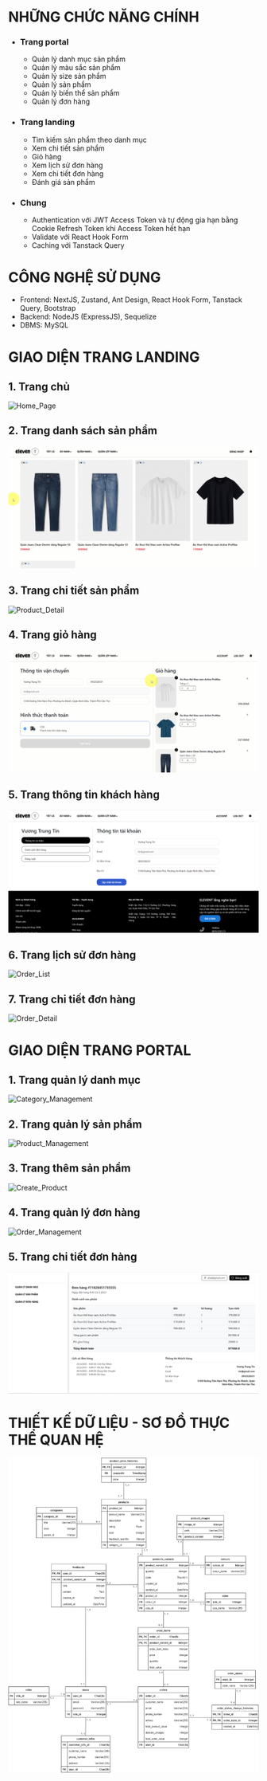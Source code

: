 # NHỮNG CHỨC NĂNG CHÍNH
- ### Trang portal
  - Quản lý danh mục sản phẩm
  - Quản lý màu sắc sản phẩm
  - Quản lý size sản phẩm
  - Quản lý sản phẩm
  - Quản lý biến thể sản phẩm 
  - Quản lý đơn hàng
- ### Trang landing
  - Tìm kiếm sản phẩm theo danh mục
  - Xem chi tiết sản phẩm
  - Giỏ hàng
  - Xem lịch sử đơn hàng
  - Xem chi tiết đơn hàng
  - Đánh giá sản phẩm
- ### Chung
  - Authentication với JWT Access Token và tự động gia hạn bằng Cookie Refresh Token khi Access Token hết hạn
  - Validate với React Hook Form
  - Caching với Tanstack Query

# CÔNG NGHỆ SỬ DỤNG
- Frontend: NextJS, Zustand, Ant Design, React Hook Form, Tanstack Query, Bootstrap
- Backend: NodeJS (ExpressJS), Sequelize
- DBMS: MySQL

# GIAO DIỆN TRANG LANDING
## 1. Trang chủ
![Home_Page](README/Home_Page.gif)

## 2. Trang danh sách sản phẩm
![Product_Collection](README/Product_Collection.gif)

## 3. Trang chi tiết sản phẩm
![Product_Detail](README/Product_Detail.gif)

## 4. Trang giỏ hàng
![Cart_Page](README/Cart_Page.gif)

## 5. Trang thông tin khách hàng
![Info_Customer](README/Info_Customer.png)

## 6. Trang lịch sử đơn hàng
![Order_List](README/Order_List.gif)

## 7. Trang chi tiết đơn hàng
![Order_Detail](README/Order_Detail.gif)

# GIAO DIỆN TRANG PORTAL
## 1. Trang quản lý danh mục
![Category_Management](README/Category_Management.gif)

## 2. Trang quản lý sản phẩm
![Product_Management](README/Product_Management.gif)

## 3. Trang thêm sản phẩm
![Create_Product](README/Create_Product.gif)

## 4. Trang quản lý đơn hàng
![Order_Management](README/Order_Management.gif)

## 5. Trang chi tiết đơn hàng
![Admin_Order_Detail](README/Admin_Order_Detail.png)

# THIẾT KẾ DỮ LIỆU - SƠ ĐỒ THỰC THỂ QUAN HỆ
![ERD](README/ERD.png)
